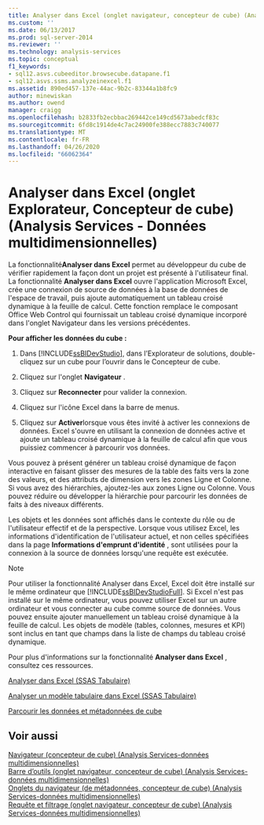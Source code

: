 ```yaml
---
title: Analyser dans Excel (onglet navigateur, concepteur de cube) (Analysis Services-données multidimensionnelles) | Microsoft Docs
ms.custom: ''
ms.date: 06/13/2017
ms.prod: sql-server-2014
ms.reviewer: ''
ms.technology: analysis-services
ms.topic: conceptual
f1_keywords:
- sql12.asvs.cubeeditor.browsecube.datapane.f1
- sql12.asvs.ssms.analyzeinexcel.f1
ms.assetid: 890ed457-137e-44ac-9b2c-83344a1b8fc9
author: minewiskan
ms.author: owend
manager: craigg
ms.openlocfilehash: b2833fb2ecbbac269442ce149cd5673abedcf83c
ms.sourcegitcommit: 6fd8c1914de4c7ac24900fe388ecc7883c740077
ms.translationtype: MT
ms.contentlocale: fr-FR
ms.lasthandoff: 04/26/2020
ms.locfileid: "66062364"
---
```

# <a name="analyze-in-excel-browser-tab-cube-designer-analysis-services---multidimensional-data"></a>Analyser dans Excel (onglet Explorateur, Concepteur de cube) (Analysis Services - Données multidimensionnelles)
  La fonctionnalité**Analyser dans Excel** permet au développeur du cube de vérifier rapidement la façon dont un projet est présenté à l'utilisateur final. La fonctionnalité **Analyser dans Excel** ouvre l'application Microsoft Excel, crée une connexion de source de données à la base de données de l'espace de travail, puis ajoute automatiquement un tableau croisé dynamique à la feuille de calcul. Cette fonction remplace le composant Office Web Control qui fournissait un tableau croisé dynamique incorporé dans l'onglet Navigateur dans les versions précédentes.  
  
 **Pour afficher les données du cube :**  
  
1.  Dans [!INCLUDE[ssBIDevStudio](../includes/ssbidevstudio-md.md)], dans l’Explorateur de solutions, double-cliquez sur un cube pour l’ouvrir dans le Concepteur de cube.  
  
2.  Cliquez sur l'onglet **Navigateur** .  
  
3.  Cliquez sur **Reconnecter** pour valider la connexion.  
  
4.  Cliquez sur l'icône Excel dans la barre de menus.  
  
5.  Cliquez sur **Activer**lorsque vous êtes invité à activer les connexions de données. Excel s'ouvre en utilisant la connexion de données active et ajoute un tableau croisé dynamique à la feuille de calcul afin que vous puissiez commencer à parcourir vos données.  
  
 Vous pouvez à présent générer un tableau croisé dynamique de façon interactive en faisant glisser des mesures de la table des faits vers la zone des valeurs, et des attributs de dimension vers les zones Ligne et Colonne. Si vous avez des hiérarchies, ajoutez-les aux zones Ligne ou Colonne. Vous pouvez réduire ou développer la hiérarchie pour parcourir les données de faits à des niveaux différents.  
  
 Les objets et les données sont affichés dans le contexte du rôle ou de l'utilisateur effectif et de la perspective. Lorsque vous utilisez Excel, les informations d'identification de l'utilisateur actuel, et non celles spécifiées dans la page **Informations d'emprunt d'identité** , sont utilisées pour la connexion à la source de données lorsqu'une requête est exécutée.  
  
> [!NOTE]  
>  Pour utiliser la fonctionnalité Analyser dans Excel, Excel doit être installé sur le même ordinateur que [!INCLUDE[ssBIDevStudioFull](../includes/ssbidevstudiofull-md.md)]. Si Excel n'est pas installé sur le même ordinateur, vous pouvez utiliser Excel sur un autre ordinateur et vous connecter au cube comme source de données. Vous pouvez ensuite ajouter manuellement un tableau croisé dynamique à la feuille de calcul. Les objets de modèle (tables, colonnes, mesures et KPI) sont inclus en tant que champs dans la liste de champs du tableau croisé dynamique.  
  
 Pour plus d'informations sur la fonctionnalité **Analyser dans Excel** , consultez ces ressources.  
  
 [Analyser dans Excel &#40;SSAS Tabulaire&#41;](tabular-models/analyze-in-excel-ssas-tabular.md)  
  
 [Analyser un modèle tabulaire dans Excel &#40;SSAS Tabulaire&#41;](tabular-models/analyze-a-tabular-model-in-excel-ssas-tabular.md)  
  
 [Parcourir les données et métadonnées de cube](multidimensional-models/browse-data-and-metadata-in-cube.md)  
  
## <a name="see-also"></a>Voir aussi  
 [Navigateur &#40;concepteur de cube&#41; &#40;Analysis Services-données multidimensionnelles&#41;](browser-cube-designer-analysis-services-multidimensional-data.md)   
 [Barre d’outils &#40;onglet navigateur, concepteur de cube&#41; &#40;Analysis Services-données multidimensionnelles&#41;](toolbar-browser-tab-cube-designer-analysis-services-multidimensional-data.md)   
 [Onglets du navigateur &#40;de métadonnées, concepteur de cube&#41; &#40;Analysis Services-données multidimensionnelles&#41;](metadata-browser-tab-cube-designer-analysis-services-multidimensional-data.md)   
 [Requête et filtrage &#40;onglet navigateur, concepteur de cube&#41; &#40;Analysis Services-données multidimensionnelles&#41;](query-filter-browser-cube-designer-analysis-services-multidimensional-data.md)  
  
  
